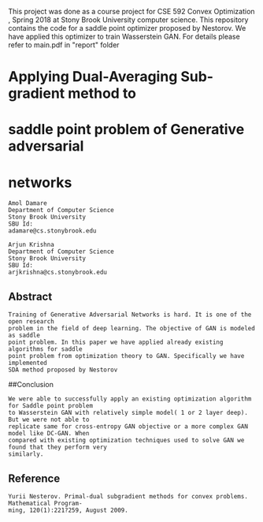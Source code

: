 This project was done as a course project for CSE 592 Convex Optimization , Spring 2018 at Stony Brook University computer science.
This repository contains the code for a saddle point optimizer proposed by Nestorov. We have applied this optimizer to train Wasserstein GAN. For details please refer to main.pdf in "report" folder

# Applying Dual-Averaging Sub-gradient method to

# saddle point problem of Generative adversarial

# networks

```
Amol Damare
Department of Computer Science
Stony Brook University
SBU Id:
adamare@cs.stonybrook.edu
```
```
Arjun Krishna
Department of Computer Science
Stony Brook University
SBU Id:
arjkrishna@cs.stonybrook.edu
```
## Abstract

```
Training of Generative Adversarial Networks is hard. It is one of the open research
problem in the field of deep learning. The objective of GAN is modeled as saddle
point problem. In this paper we have applied already existing algorithms for saddle
point problem from optimization theory to GAN. Specifically we have implemented
SDA method proposed by Nestorov
```
##Conclusion
```
We were able to successfully apply an existing optimization algorithm for Saddle point problem
to Wasserstein GAN with relatively simple model( 1 or 2 layer deep). But we were not able to
replicate same for cross-entropy GAN objective or a more complex GAN model like DC-GAN. When
compared with existing optimization techniques used to solve GAN we found that they perform very
similarly.
```
## Reference
```
Yurii Nesterov. Primal-dual subgradient methods for convex problems. Mathematical Program-
ming, 120(1):221?259, August 2009.

